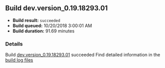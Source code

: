 ## Build dev.version_0.19.18293.01
- **Build result:** `succeeded`
- **Build queued:** 10/20/2018 3:00:01 AM
- **Build duration:** 91.69 minutes
### Details
Build [dev.version_0.19.18293.01](https://winappstudio.visualstudio.com/web/build.aspx?pcguid=a4ef43be-68ce-4195-a619-079b4d9834c2&builduri=vstfs%3a%2f%2f%2fBuild%2fBuild%2f26452) succeeded
Find detailed information in the [build log files](https://uwpctdiags.blob.core.windows.net/buildlogs/dev.version_0.19.18293.01_logs.zip)
